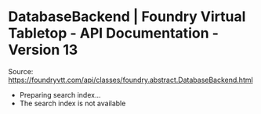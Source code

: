 # DatabaseBackend | Foundry Virtual Tabletop - API Documentation - Version 13

Source: https://foundryvtt.com/api/classes/foundry.abstract.DatabaseBackend.html

- Preparing search index...
- The search index is not available

